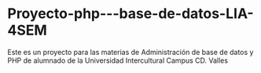 # Proyecto-php---base-de-datos-LIA-4SEM
Este es un proyecto para las materias de Administración de base de datos y PHP de alumnado de la Universidad Intercultural Campus CD. Valles
